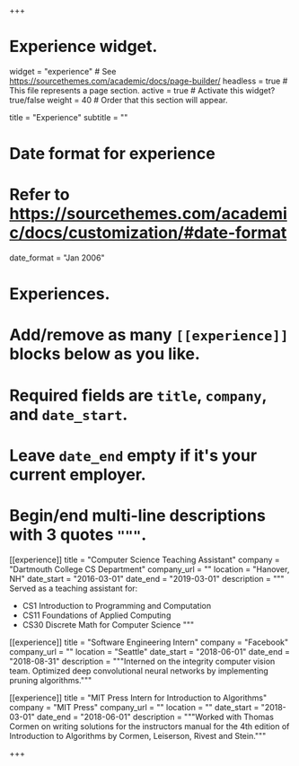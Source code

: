 +++
# Experience widget.
widget = "experience"  # See https://sourcethemes.com/academic/docs/page-builder/
headless = true  # This file represents a page section.
active = true  # Activate this widget? true/false
weight = 40  # Order that this section will appear.

title = "Experience"
subtitle = ""

# Date format for experience
#   Refer to https://sourcethemes.com/academic/docs/customization/#date-format
date_format = "Jan 2006"

# Experiences.
#   Add/remove as many `[[experience]]` blocks below as you like.
#   Required fields are `title`, `company`, and `date_start`.
#   Leave `date_end` empty if it's your current employer.
#   Begin/end multi-line descriptions with 3 quotes `"""`.

[[experience]]
  title = "Computer Science Teaching Assistant"
  company = "Dartmouth College CS Department"
  company_url = ""
  location = "Hanover, NH"
  date_start = "2016-03-01"
  date_end = "2019-03-01"
  description = """
  Served as a teaching assistant for:
  
  * CS1 Introduction to Programming and Computation
  * CS11 Foundations of Applied Computing
  * CS30 Discrete Math for Computer Science
  """

[[experience]]
  title = "Software Engineering Intern"
  company = "Facebook"
  company_url = ""
  location = "Seattle"
  date_start = "2018-06-01"
  date_end = "2018-08-31"
  description = """Interned on the integrity computer vision team. Optimized deep convolutional neural networks by implementing pruning algorithms."""

[[experience]]
  title = "MIT Press Intern for Introduction to Algorithms"
  company = "MIT Press"
  company_url = ""
  location = ""
  date_start = "2018-03-01"
  date_end = "2018-06-01"
  description = """Worked with Thomas Cormen on writing solutions for the instructors manual for the 4th edition of Introduction to Algorithms by Cormen, Leiserson, Rivest and Stein."""

+++

